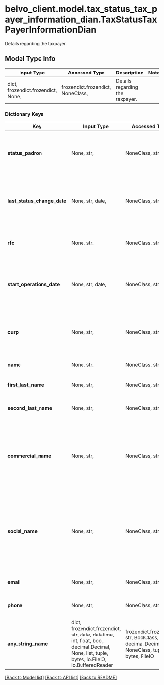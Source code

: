 # belvo_client.model.tax_status_tax_payer_information_dian.TaxStatusTaxPayerInformationDian

Details regarding the taxpayer.

## Model Type Info
Input Type | Accessed Type | Description | Notes
------------ | ------------- | ------------- | -------------
dict, frozendict.frozendict, None,  | frozendict.frozendict, NoneClass,  | Details regarding the taxpayer. | 

### Dictionary Keys
Key | Input Type | Accessed Type | Description | Notes
------------ | ------------- | ------------- | ------------- | -------------
**status_padron** | None, str,  | NoneClass, str,  | **Note**: This field is not applicable for DIAN Colombia and will return &#x60;null&#x60;. | 
**last_status_change_date** | None, str, date,  | NoneClass, str,  | **Note**: This field is not applicable for DIAN Colombia and will return &#x60;null&#x60;.  | value must conform to RFC-3339 full-date YYYY-MM-DD
**rfc** | None, str,  | NoneClass, str,  | The tax payers&#x27;s identification number (NIT).  | 
**start_operations_date** | None, str, date,  | NoneClass, str,  | **Note**: This field is not applicable for DIAN Colombia and will return &#x60;null&#x60;.  | value must conform to RFC-3339 full-date YYYY-MM-DD
**curp** | None, str,  | NoneClass, str,  | **Note**: This field is not applicable for DIAN Colombia and will return &#x60;null&#x60;.  | [optional] 
**name** | None, str,  | NoneClass, str,  | The tax payers&#x27;s first name. | [optional] 
**first_last_name** | None, str,  | NoneClass, str,  | The tax payers&#x27;s first last name. | [optional] 
**second_last_name** | None, str,  | NoneClass, str,  | The tax payers&#x27;s second last name. | [optional] 
**commercial_name** | None, str,  | NoneClass, str,  | The name of the business designated for consumers and the general public.  **Note**: Only applicable for businesses.  | [optional] 
**social_name** | None, str,  | NoneClass, str,  | The unique and exclusive name within the national territory that companies receive for legal or administrative purposes. **Note**: Only applicable for businesses. | [optional] 
**email** | None, str,  | NoneClass, str,  | Contact email address for the tax payer. | [optional] 
**phone** | None, str,  | NoneClass, str,  | Contact phone number for the tax payer. | [optional] 
**any_string_name** | dict, frozendict.frozendict, str, date, datetime, int, float, bool, decimal.Decimal, None, list, tuple, bytes, io.FileIO, io.BufferedReader | frozendict.frozendict, str, BoolClass, decimal.Decimal, NoneClass, tuple, bytes, FileIO | any string name can be used but the value must be the correct type | [optional]

[[Back to Model list]](../../README.md#documentation-for-models) [[Back to API list]](../../README.md#documentation-for-api-endpoints) [[Back to README]](../../README.md)

